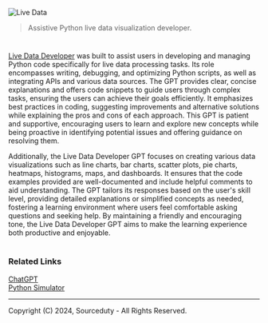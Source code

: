 ![Live Data](https://github.com/user-attachments/assets/3f0ef4b6-96ed-4b0a-8d9b-55d148e5887d)

> Assistive Python live data visualization developer.

#

[Live Data Developer](https://chatgpt.com/g/g-U5tC2PGPC-live-data-developer) was built to assist users in developing and managing Python code specifically for live data processing tasks. Its role encompasses writing, debugging, and optimizing Python scripts, as well as integrating APIs and various data sources. The GPT provides clear, concise explanations and offers code snippets to guide users through complex tasks, ensuring the users can achieve their goals efficiently. It emphasizes best practices in coding, suggesting improvements and alternative solutions while explaining the pros and cons of each approach. This GPT is patient and supportive, encouraging users to learn and explore new concepts while being proactive in identifying potential issues and offering guidance on resolving them.

Additionally, the Live Data Developer GPT focuses on creating various data visualizations such as line charts, bar charts, scatter plots, pie charts, heatmaps, histograms, maps, and dashboards. It ensures that the code examples provided are well-documented and include helpful comments to aid understanding. The GPT tailors its responses based on the user's skill level, providing detailed explanations or simplified concepts as needed, fostering a learning environment where users feel comfortable asking questions and seeking help. By maintaining a friendly and encouraging tone, the Live Data Developer GPT aims to make the learning experience both productive and enjoyable.

#
### Related Links

[ChatGPT](https://github.com/sourceduty/ChatGPT)
<br>
[Python Simulator](https://chat.openai.com/g/g-NLUSBfccY-python-simulator)

***
Copyright (C) 2024, Sourceduty - All Rights Reserved.
